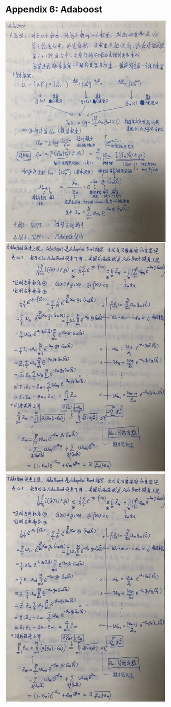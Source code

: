 # Appendix 6: Adaboost

![appendix_06_adaboost_01.jpg](../pic/appendix_06_adaboost_01.jpg)<br/>
![appendix_06_adaboost_02.jpg](../pic/appendix_06_adaboost_02.jpg)<br/>
![appendix_06_adaboost_03.jpg](../pic/appendix_06_adaboost_03.jpg)<br/>